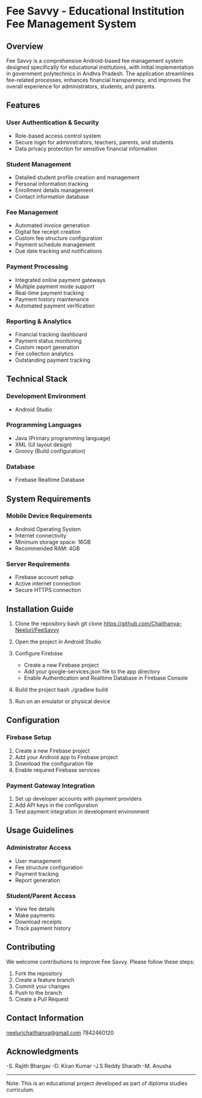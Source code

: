 # Fee Savvy - Educational Institution Fee Management System

## Overview
Fee Savvy is a comprehensive Android-based fee management system designed specifically for educational institutions, with initial implementation in government polytechnics in Andhra Pradesh. The application streamlines fee-related processes, enhances financial transparency, and improves the overall experience for administrators, students, and parents.

## Features

### User Authentication & Security
- Role-based access control system
- Secure login for administrators, teachers, parents, and students
- Data privacy protection for sensitive financial information

### Student Management
- Detailed student profile creation and management
- Personal information tracking
- Enrollment details management
- Contact information database

### Fee Management
- Automated invoice generation
- Digital fee receipt creation
- Custom fee structure configuration
- Payment schedule management
- Due date tracking and notifications

### Payment Processing
- Integrated online payment gateways
- Multiple payment mode support
- Real-time payment tracking
- Payment history maintenance
- Automated payment verification

### Reporting & Analytics
- Financial tracking dashboard
- Payment status monitoring
- Custom report generation
- Fee collection analytics
- Outstanding payment tracking

## Technical Stack

### Development Environment
- Android Studio

### Programming Languages
- Java (Primary programming language)
- XML (UI layout design)
- Groovy (Build configuration)

### Database
- Firebase Realtime Database

## System Requirements

### Mobile Device Requirements
- Android Operating System
- Internet connectivity
- Minimum storage space: 16GB
- Recommended RAM: 4GB

### Server Requirements
- Firebase account setup
- Active internet connection
- Secure HTTPS connection

## Installation Guide

1. Clone the repository
bash
git clone https://github.com/Chaithanya-Neeluri/FeeSavvy


2. Open the project in Android Studio

3. Configure Firebase
   - Create a new Firebase project
   - Add your google-services.json file to the app directory
   - Enable Authentication and Realtime Database in Firebase Console

4. Build the project
bash
./gradlew build


5. Run on an emulator or physical device

## Configuration

### Firebase Setup
1. Create a new Firebase project
2. Add your Android app to Firebase project
3. Download the configuration file
4. Enable required Firebase services

### Payment Gateway Integration
1. Set up developer accounts with payment providers
2. Add API keys in the configuration
3. Test payment integration in development environment

## Usage Guidelines

### Administrator Access
- User management
- Fee structure configuration
- Payment tracking
- Report generation

### Student/Parent Access
- View fee details
- Make payments
- Download receipts
- Track payment history

## Contributing
We welcome contributions to improve Fee Savvy. Please follow these steps:
1. Fork the repository
2. Create a feature branch
3. Commit your changes
4. Push to the branch
5. Create a Pull Request



## Contact Information
neelurichaithanya@gmail.com
7842460120

## Acknowledgments
-S. Rajith Bhargav
-D. Kiran Kumar
-J.S Reddy Sharath
-M. Anusha

---
Note: This is an educational project developed as part of diploma studies curriculum.
